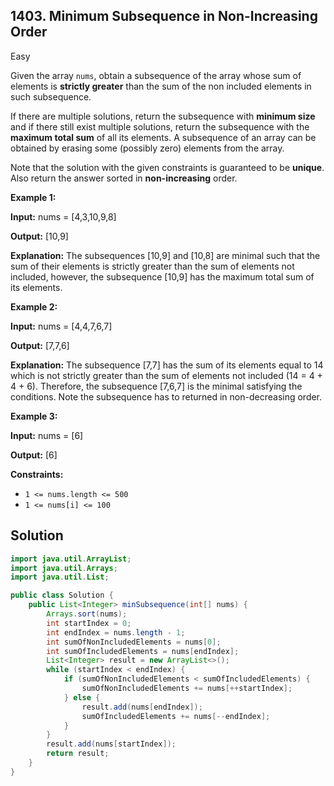 ## 1403\. Minimum Subsequence in Non-Increasing Order

Easy

Given the array `nums`, obtain a subsequence of the array whose sum of elements is **strictly greater** than the sum of the non included elements in such subsequence.

If there are multiple solutions, return the subsequence with **minimum size** and if there still exist multiple solutions, return the subsequence with the **maximum total sum** of all its elements. A subsequence of an array can be obtained by erasing some (possibly zero) elements from the array.

Note that the solution with the given constraints is guaranteed to be **unique**. Also return the answer sorted in **non-increasing** order.

**Example 1:**

**Input:** nums = [4,3,10,9,8]

**Output:** [10,9]

**Explanation:** The subsequences [10,9] and [10,8] are minimal such that the sum of their elements is strictly greater than the sum of elements not included, however, the subsequence [10,9] has the maximum total sum of its elements.

**Example 2:**

**Input:** nums = [4,4,7,6,7]

**Output:** [7,7,6]

**Explanation:** The subsequence [7,7] has the sum of its elements equal to 14 which is not strictly greater than the sum of elements not included (14 = 4 + 4 + 6). Therefore, the subsequence [7,6,7] is the minimal satisfying the conditions. Note the subsequence has to returned in non-decreasing order.

**Example 3:**

**Input:** nums = [6]

**Output:** [6]

**Constraints:**

*   `1 <= nums.length <= 500`
*   `1 <= nums[i] <= 100`

## Solution

```java
import java.util.ArrayList;
import java.util.Arrays;
import java.util.List;

public class Solution {
    public List<Integer> minSubsequence(int[] nums) {
        Arrays.sort(nums);
        int startIndex = 0;
        int endIndex = nums.length - 1;
        int sumOfNonIncludedElements = nums[0];
        int sumOfIncludedElements = nums[endIndex];
        List<Integer> result = new ArrayList<>();
        while (startIndex < endIndex) {
            if (sumOfNonIncludedElements < sumOfIncludedElements) {
                sumOfNonIncludedElements += nums[++startIndex];
            } else {
                result.add(nums[endIndex]);
                sumOfIncludedElements += nums[--endIndex];
            }
        }
        result.add(nums[startIndex]);
        return result;
    }
}
```